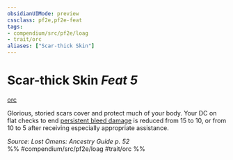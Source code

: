 ```yaml
---
obsidianUIMode: preview
cssclass: pf2e,pf2e-feat
tags:
- compendium/src/pf2e/loag
- trait/orc
aliases: ["Scar-thick Skin"]
---
```

# Scar-thick Skin  *Feat 5*  
[orc](../../Rules/traits/orc.md)  


Glorious, storied scars cover and protect much of your body. Your DC on flat checks to end [persistent bleed damage](../../Rules/conditions.md#Persistent%20Damage) is reduced from 15 to 10, or from 10 to 5 after receiving especially appropriate assistance.

*Source: Lost Omens: Ancestry Guide p. 52*  
%% #compendium/src/pf2e/loag #trait/orc %%